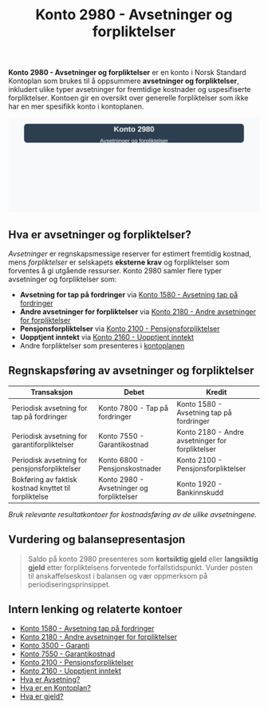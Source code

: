 ﻿---
title: "Konto 2980 - Avsetninger og forpliktelser"
seoTitle: "2980-avsetninger-og-forpliktelser"
meta_description: '**Konto 2980 - Avsetninger og forpliktelser** er en konto i Norsk Standard Kontoplan som brukes til å oppsummere **avsetninger og forpliktelser**, inkludert ul...'
slug: 2980-avsetninger-og-forpliktelser
type: blog
layout: pages/single
---

**Konto 2980 - Avsetninger og forpliktelser** er en konto i Norsk Standard Kontoplan som brukes til å oppsummere **avsetninger og forpliktelser**, inkludert ulike typer avsetninger for fremtidige kostnader og uspesifiserte forpliktelser. Kontoen gir en oversikt over generelle forpliktelser som ikke har en mer spesifikk konto i kontoplanen.

![Illustrasjon av konto 2980 avsetninger og forpliktelser](2980-avsetninger-og-forpliktelser-image.svg)

## Hva er avsetninger og forpliktelser?

*Avsetninger* er regnskapsmessige reserver for estimert fremtidig kostnad, mens *forpliktelser* er selskapets **eksterne krav** og forpliktelser som forventes å gi utgående ressurser. Konto 2980 samler flere typer avsetninger og forpliktelser som:

* **Avsetning for tap på fordringer** via [Konto 1580 - Avsetning tap på fordringer](/blogs/kontoplan/1580-avsetning-tap-pa-fordringer "Konto 1580 - Avsetning tap på fordringer")
* **Andre avsetninger for forpliktelser** via [Konto 2180 - Andre avsetninger for forpliktelser](/blogs/kontoplan/2180-andre-avsetninger-for-forpliktelser "Konto 2180 - Andre avsetninger for forpliktelser i Norsk Standard Kontoplan")
* **Pensjonsforpliktelser** via [Konto 2100 - Pensjonsforpliktelser](/blogs/kontoplan/2100-pensjonsforpliktelser "Konto 2100 - Pensjonsforpliktelser i Norsk Standard Kontoplan")
* **Uopptjent inntekt** via [Konto 2160 - Uopptjent inntekt](/blogs/kontoplan/2160-uopptjent-inntekt "Konto 2160 - Uopptjent inntekt i Norsk Standard Kontoplan")
* Andre forpliktelser som presenteres i [kontoplanen](/blogs/regnskap/hva-er-kontoplan "Hva er en Kontoplan? Komplett Guide til Kontoplaner i Norsk Regnskap")

## Regnskapsføring av avsetninger og forpliktelser

| Transaksjon                                           | Debet                                      | Kredit                                                           |
|-------------------------------------------------------|--------------------------------------------|------------------------------------------------------------------|
| Periodisk avsetning for tap på fordringer            | Konto 7800 - Tap på fordringer             | Konto 1580 - Avsetning tap på fordringer                         |
| Periodisk avsetning for garantiforpliktelser         | Konto 7550 - Garantikostnad                | Konto 2180 - Andre avsetninger for forpliktelser                 |
| Periodisk avsetning for pensjonsforpliktelser        | Konto 6800 - Pensjonskostnader             | Konto 2100 - Pensjonsforpliktelser                               |
| Bokføring av faktisk kostnad knyttet til forpliktelse | Konto 2980 - Avsetninger og forpliktelser  | Konto 1920 - Bankinnskudd                                        |

_*Bruk relevante resultatkontoer for kostnadsføring av de ulike avsetningene.*_

## Vurdering og balansepresentasjon

> Saldo på konto 2980 presenteres som **kortsiktig gjeld** eller **langsiktig gjeld** etter forpliktelsens forventede forfallstidspunkt. Vurder posten til anskaffelseskost i balansen og vær oppmerksom på periodiseringsprinsippet.

## Intern lenking og relaterte kontoer

* [Konto 1580 - Avsetning tap på fordringer](/blogs/kontoplan/1580-avsetning-tap-pa-fordringer "Konto 1580 - Avsetning tap på fordringer i Norsk Standard Kontoplan")
* [Konto 2180 - Andre avsetninger for forpliktelser](/blogs/kontoplan/2180-andre-avsetninger-for-forpliktelser "Konto 2180 - Andre avsetninger for forpliktelser i Norsk Standard Kontoplan")
* [Konto 3500 - Garanti](/blogs/kontoplan/3500-garanti "Konto 3500 - Garanti: Definisjon, regnskapsføring og eksempler")
* [Konto 7550 - Garantikostnad](/blogs/kontoplan/7550-garantikostnad "Konto 7550 - Garantikostnad i Norsk Standard Kontoplan")
* [Konto 2100 - Pensjonsforpliktelser](/blogs/kontoplan/2100-pensjonsforpliktelser "Konto 2100 - Pensjonsforpliktelser i Norsk Standard Kontoplan")
* [Konto 2160 - Uopptjent inntekt](/blogs/kontoplan/2160-uopptjent-inntekt "Konto 2160 - Uopptjent inntekt i Norsk Standard Kontoplan")
* [Hva er Avsetning?](/blogs/regnskap/avsetning "Hva er Avsetning i Regnskap? Komplett Guide til Avsetninger og Estimater")
* [Hva er en Kontoplan?](/blogs/regnskap/hva-er-kontoplan "Hva er en Kontoplan? Komplett Guide til Kontoplaner i Norsk Regnskap")
* [Hva er gjeld?](/blogs/regnskap/hva-er-gjeld "Hva er Gjeld i Regnskap? Komplett Guide til Forpliktelser og Gjeldstyper")






